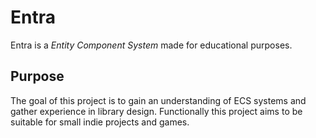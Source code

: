 # Entra
Entra is a *Entity Component System* made for educational purposes.

## Purpose
The goal of this project is to gain an understanding of ECS systems and gather experience in library design. Functionally this project aims to be suitable for small indie projects and games.